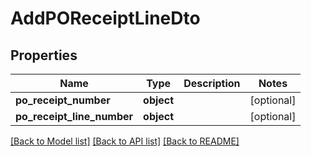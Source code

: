 # AddPOReceiptLineDto

## Properties
Name | Type | Description | Notes
------------ | ------------- | ------------- | -------------
**po_receipt_number** | **object** |  | [optional] 
**po_receipt_line_number** | **object** |  | [optional] 

[[Back to Model list]](../README.md#documentation-for-models) [[Back to API list]](../README.md#documentation-for-api-endpoints) [[Back to README]](../README.md)


